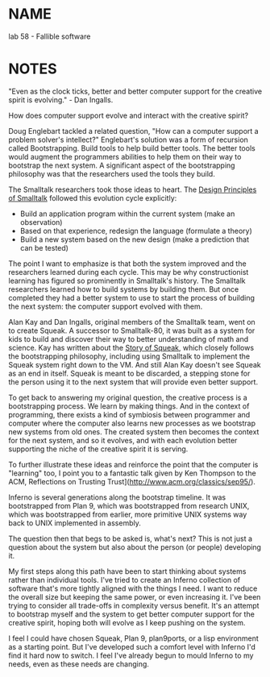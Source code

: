 # NAME
lab 58 - Fallible software

# NOTES
"Even as the clock ticks, better and better computer support for the creative spirit is evolving." - Dan Ingalls.

How does computer support evolve and interact with the creative spirit?

Doug Englebart tackled a related question, "How can a computer support a problem solver's intellect?" Englebart's solution was a form of recursion called Bootstrapping. Build tools to help build better tools. The better tools would augment the programmers abilities to help them on their way to bootstrap the next system. A significant aspect of the bootstrapping philosophy was that the researchers used the tools they build.

The Smalltalk researchers took those ideas to heart. The [Design Principles of Smalltalk](http://www.cs.virginia.edu/~evans/cs655/readings/smalltalk.html) followed this evolution cycle explicitly:

- Build an application program within the current system (make an observation)
- Based on that experience, redesign the language (formulate a theory)
- Build a new system based on the new design (make a prediction that can be tested)


The point I want to emphasize is that both the system improved and the researchers learned during each cycle. This may be why constructionist learning has figured so prominently in Smalltalk's history. The Smalltalk researchers learned how to build systems by building them. But once completed they had a better system to use to start the process of building the next system: the computer support evolved with them.

Alan Kay and Dan Ingalls, original members of the Smalltalk team, went on to create Squeak. A successor to Smalltalk-80, it was built as a system for kids to build and discover their way to better understanding of math and science. Kay has written about the [Story of Squeak](http://users.ipa.net/~dwighth/squeak/oopsla_squeak.html), which closely follows the bootstrapping philosophy, including using Smalltalk to implement the Squeak system right down to the VM. And still Alan Kay doesn't see Squeak as an end in itself. Squeak is meant to be discarded, a stepping stone for the person using it to the next system that will provide even better support.

To get back to answering my original question, the creative process is a bootstrapping process. We learn by making things. And in the context of programming, there exists a kind of symbiosis between programmer and computer where the computer also learns new processes as we bootstrap new systems from old ones. The created system then becomes the context for the next system, and so it evolves, and with each evolution better supporting the niche of the creative spirit it is serving.

To further illustrate these ideas and reinforce the point that the computer is "learning" too, I point you to a fantastic talk given by Ken Thompson to the ACM, Reflections on Trusting Trust](http://www.acm.org/classics/sep95/).

Inferno is several generations along the bootstrap timeline. It was bootstrapped from Plan 9, which was bootstrapped from research UNIX, which was bootstrapped from earlier, more primitive UNIX systems way back to UNIX implemented in assembly.

The question then that begs to be asked is, what's next? This is not just a question about the system but also about the person (or people) developing it.

My first steps along this path have been to start thinking about systems rather than individual tools. I've tried to create an Inferno collection of software that's more tightly aligned with the things I need. I want to reduce the overall size but keeping the same power, or even increasing it. I've been trying to consider all trade-offs in complexity versus benefit. It's an attempt to bootstrap myself and the system to get better computer support for the creative spirit, hoping both will evolve as I keep pushing on the system.

I feel I could have chosen Squeak, Plan 9, plan9ports, or a lisp environment as a starting point. But I've developed such a comfort level with Inferno I'd find it hard now to switch. I feel I've already begun to mould Inferno to my needs, even as these needs are changing.

